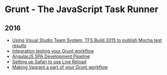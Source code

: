 Grunt - The JavaScript Task Runner
==================================

2016
----
* [Using Visual Studio Team System, TFS Build 2015 to publish Mocha test results](blog/2016/04/using-visual-studio-team-system-tfs-build-2015-to-publish-mocha-test-results.md)
* [Integration testing your Grunt workflow](blog/2016/04/integration-testing-your-grunt-workflow.md)
* [AngularJS SPA Development Pipeline](blog/2016/04/spa-development-pipeline.md)
* [Setting up Safari to use Live Reload](blog/2016/04/safari-grunt-contrib-watch-livereload.md)
* [Making Vagrant a part of your Grunt workflow](blog/2016/04/making-vagrant-a-part-of-your-grunt-workflow.md)
